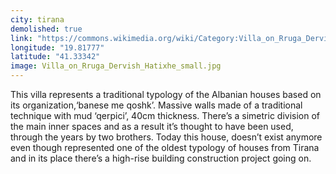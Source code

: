 ```yaml
---
city: tirana
demolished: true
link: "https://commons.wikimedia.org/wiki/Category:Villa_on_Rruga_Dervish_Hatixhe"
longitude: "19.81777"
latitude: "41.33342"
image: Villa_on_Rruga_Dervish_Hatixhe_small.jpg
---
```

This villa represents a traditional typology of the Albanian houses based on its organization,‘banese me qoshk’. Massive walls made of a traditional technique with mud ‘qerpici’, 40cm  thickness. There’s a simetric division of the main inner spaces and as a result it’s thought to have been used, through the years by two brothers. Today this house, doesn’t exist anymore even though represented one of the oldest typology of houses from Tirana and in its place there’s a high-rise building construction project going on.